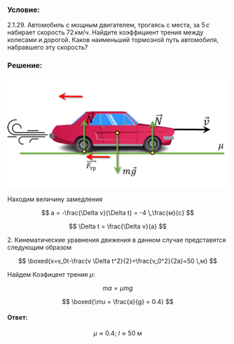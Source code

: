 ###  Условие:

$2.1.29.$ Автомобиль с мощным двигателем, трогаясь с места, за $5 \,с$ набирает скорость $72 \,км/ч$. Найдите коэффициент трения между колесами и дорогой. Каков наименьший тормозной путь автомобиля, набравшего эту скорость?

###  Решение:

![ Силы действующие на автомобиль |1165x585, 59%](../../img/2.1.29/sol.jpg)

Находим величину замедления

$$
a = -\frac{\Delta v}{\Delta t} = -4 \,\frac{м}{с}
$$

$$
\Delta t = \frac{\Delta v}{a}
$$

2\. Кинематические уравнения движения в данном случае представятся следующим образом

$$
\boxed{x=v_0t-\frac{v \Delta t^2}{2}=\frac{v_0^2}{2a}=50 \,м}
$$

Найдем Коэфицент трения $\mu$:

$$
ma = \mu mg
$$

$$
\boxed{\mu = \frac{a}{g} = 0.4}
$$

#### Ответ:

$$
\mu\approx 0.4\text{; }l \approx 50 \text{ м}
$$